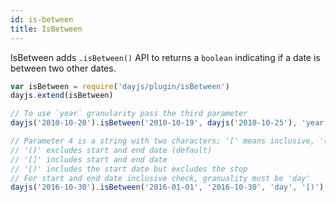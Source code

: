 ```yaml
---
id: is-between
title: IsBetween
---
```

IsBetween adds `.isBetween()` API to returns a `boolean` indicating if a date is between two other dates.

```javascript
var isBetween = require('dayjs/plugin/isBetween')
dayjs.extend(isBetween)

// To use `year` granularity pass the third parameter
dayjs('2010-10-20').isBetween('2010-10-19', dayjs('2010-10-25'), 'year')

// Parameter 4 is a string with two characters; '[' means inclusive, '(' exclusive
// '()' excludes start and end date (default)
// '[]' includes start and end date
// '[)' includes the start date but excludes the stop
// For start and end date inclusive check, granuality must be 'day'
dayjs('2016-10-30').isBetween('2016-01-01', '2016-10-30', 'day', '[)')

```
